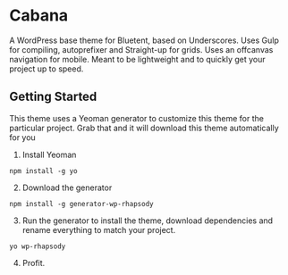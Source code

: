 Cabana
===

A WordPress base theme for Bluetent, based on Underscores. Uses Gulp for compiling, autoprefixer and Straight-up for grids. Uses an offcanvas navigation for mobile. Meant to be lightweight and to quickly get your project up to speed.

Getting Started
---------------

This theme uses a Yeoman generator to customize this theme for the particular project. Grab that and it will download this theme automatically for you

1. Install Yeoman

``` npm install -g yo ```

2. Download the generator

``` npm install -g generator-wp-rhapsody ```

3. Run the generator to install the theme, download dependencies and rename everything to match your project.

``` yo wp-rhapsody ```

4. Profit.